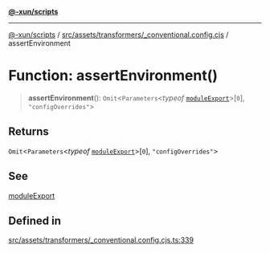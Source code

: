 [**@-xun/scripts**](../../../../../README.md)

***

[@-xun/scripts](../../../../../README.md) / [src/assets/transformers/\_conventional.config.cjs](../README.md) / assertEnvironment

# Function: assertEnvironment()

> **assertEnvironment**(): `Omit`\<`Parameters`\<*typeof* [`moduleExport`](moduleExport.md)\>\[`0`\], `"configOverrides"`\>

## Returns

`Omit`\<`Parameters`\<*typeof* [`moduleExport`](moduleExport.md)\>\[`0`\], `"configOverrides"`\>

## See

[moduleExport](moduleExport.md)

## Defined in

[src/assets/transformers/\_conventional.config.cjs.ts:339](https://github.com/Xunnamius/xscripts/blob/f7b55e778c8646134a23d934fd2791d564a72b57/src/assets/transformers/_conventional.config.cjs.ts#L339)
